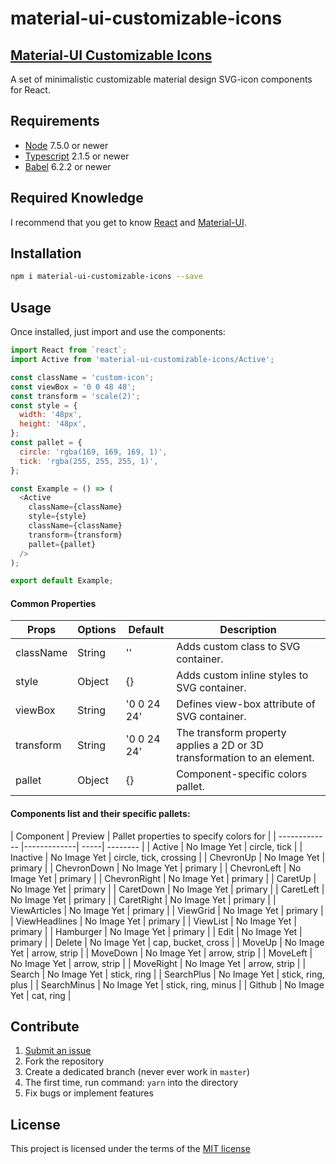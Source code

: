 material-ui-customizable-icons
=======================

## [Material-UI Customizable Icons](https://gasite.in.ua/open-source/material-ui-customizable-icons/)

A set of minimalistic customizable material design SVG-icon components for React.


## Requirements

- [Node](https://nodejs.org) 7.5.0 or newer
- [Typescript](https://www.typescriptlang.org) 2.1.5 or newer
- [Babel](https://babeljs.io) 6.2.2 or newer


## Required Knowledge

I recommend that you get to know [React](http://facebook.github.io/react/) and [Material-UI](http://material-ui.com/).

## Installation
```sh
npm i material-ui-customizable-icons --save
```

## Usage
Once installed, just import and use the components:
```javascript
import React from `react`;
import Active from 'material-ui-customizable-icons/Active';

const className = 'custom-icon';
const viewBox = '0 0 48 48';
const transform = 'scale(2)';
const style = {
  width: '48px',
  height: '48px',
};
const pallet = {
  circle: 'rgba(169, 169, 169, 1)',
  tick: 'rgba(255, 255, 255, 1)',
};

const Example = () => (
  <Active
    className={className}
    style={style}
    className={className}
    transform={transform}
    pallet={pallet}
  />
);

export default Example;
```


#### Common Properties
| Props        | Options           | Default  | Description |
| ------------- |-------------| -----| -------- |
| className | String | '' | Adds custom class to SVG container.|
| style | Object | {} | Adds custom inline styles to SVG container. |
| viewBox | String | '0 0 24 24' | Defines view-box attribute of SVG container.|
| transform | String | '0 0 24 24' | The transform property applies a 2D or 3D transformation to an element.|
| pallet | Object | {} | Component-specific colors pallet. |

#### Components list and their specific pallets:
| Component        | Preview           | Pallet properties to specify colors for |
| ------------- |-------------| -----| -------- |
| Active | No Image Yet | circle, tick |
| Inactive | No Image Yet | circle, tick, crossing |
| ChevronUp | No Image Yet | primary |
| ChevronDown | No Image Yet | primary |
| ChevronLeft | No Image Yet | primary |
| ChevronRight | No Image Yet | primary |
| CaretUp | No Image Yet | primary |
| CaretDown | No Image Yet | primary |
| CaretLeft | No Image Yet | primary |
| CaretRight | No Image Yet | primary |
| ViewArticles | No Image Yet | primary |
| ViewGrid | No Image Yet | primary |
| ViewHeadlines | No Image Yet | primary |
| ViewList | No Image Yet | primary |
| Hamburger | No Image Yet | primary |
| Edit | No Image Yet | primary |
| Delete | No Image Yet | cap, bucket, cross |
| MoveUp | No Image Yet | arrow, strip |
| MoveDown | No Image Yet | arrow, strip |
| MoveLeft | No Image Yet | arrow, strip |
| MoveRight | No Image Yet | arrow, strip |
| Search | No Image Yet | stick, ring |
| SearchPlus | No Image Yet | stick, ring, plus |
| SearchMinus | No Image Yet | stick, ring, minus |
| Github | No Image Yet | cat, ring |


## Contribute

1. [Submit an issue](https://github.com/gordienkotolik//material-ui-customizable-icons/issues)
2. Fork the repository
3. Create a dedicated branch (never ever work in `master`)
4. The first time, run command: `yarn` into the directory
5. Fix bugs or implement features


## License
This project is licensed under the terms of the
[MIT license](https://github.com/gordienkotolik//material-ui-customizable-icons/blob/master/LICENSE)
